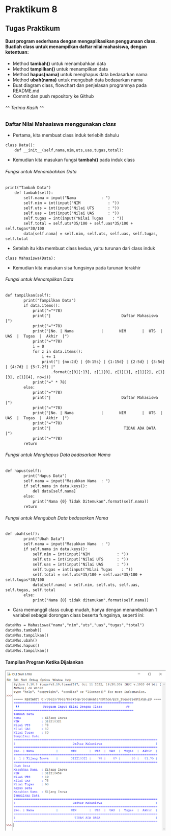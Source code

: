 # Praktikum 8 
## Tugas Praktikum
#### Buat program sederhana dengan mengaplikasikan penggunaan class. Buatlah class untuk menampilkan daftar nilai mahasiswa, dengan ketentuan:
- Method **tambah()** untuk menambahkan data
- Method **tampilkan()** untuk menampilkan data
- Method **hapus(nama)** untuk menghapus data bedasarkan nama
- Method **ubah(nama)** untuk mengubah data bedasarkan nama
- Buat diagram class, flowchart dan penjelasan programnya pada README.md
- Commit dan push repository ke Github
###### ^^ Terima Kasih ^^
### Daftar Nilai Mahasiswa menggunakan *class*
- Pertama, kita membuat class induk terlebih dahulu
```
class Data():
    def __init__(self,nama,nim,uts,uas,tugas,total):
```
- Kemudian kita masukan fungsi **tambah()** pada induk class
###### Fungsi untuk Menambahkan Data
```
print("Tambah Data")
    def tambah(self):
        self.nama = input("Nama           : ")
        self.nim = int(input("NIM            : "))
        self.uts = int(input("Nilai UTS      : "))
        self.uas = int(input("Nilai UAS      : "))
        self.tugas = int(input("Nilai Tugas    : "))
        self.total = self.uts*35/100 + self.uas*35/100 + self.tugas*30/100
        data[self.nama] = self.nim, self.uts, self.uas, self.tugas, self.total
```
- Setelah itu kita membuat class kedua, yaitu turunan dari class induk
```
class Mahasiswa(Data):
```
- Kemudian kita masukan sisa fungsinya pada turunan terakhir
###### Fungsi untuk Menampilkan Data
```
def tampilkan(self):
        print("Tampilkan Data")
        if data.items():
            print("="*78)
            print("|                               Daftar Mahasiswa                             |")
            print("="*78)
            print("|No. | Nama            |       NIM       |  UTS  |  UAS  |  Tugas  |  Akhir  |")
            print("="*78)
            i = 0
            for z in data.items():
                i += 1
                print("| {no:2d} | {0:15s} | {1:15d} | {2:5d} | {3:5d} | {4:7d} | {5:7.2f} |"
                    .format(z[0][:13], z[1][0], z[1][1], z[1][2], z[1][3], z[1][4], no=i))
            print("=" * 78)
        else:
            print("="*78)
            print("|                               Daftar Mahasiswa                             |")
            print("="*78)
            print("|No. | Nama            |       NIM       |  UTS  |  UAS  |  Tugas  |  Akhir  |")
            print("="*78)
            print("|                                TIDAK ADA DATA                              |")
            print("="*78)
        return
```
###### Fungsi untuk Menghapus Data bedasarkan Nama
```
def hapus(self):
        print("Hapus Data")
        self.nama = input("Masukkan Nama  : ")
        if self.nama in data.keys():
            del data[self.nama]
        else:
            print("Nama {0} Tidak Ditemukan".format(self.nama))
        return
```
###### Fungsi untuk Mengubah Data bedasarkan Nama
```
def ubah(self):
        print("Ubah Data")
        self.nama = input("Masukkan Nama  : ")
        if self.nama in data.keys():
            self.nim = int(input("NIM            : "))
            self.uts = int(input("Nilai UTS      : "))
            self.uas = int(input("Nilai UAS      : "))
            self.tugas = int(input("Nilai Tugas    : "))
            self.total = self.uts*35/100 + self.uas*35/100 + self.tugas*30/100
            data[self.nama] = self.nim, self.uts, self.uas, self.tugas, self.total
        else:
            print("Nama {0} tidak ditemukan".format(self.nama))
```
- Cara memanggil class cukup mudah, hanya dengan menambahkan 1 variabel sebagai dorongan class beserta fungsinya, seperti ini:
```
dataMhs = Mahasiswa("nama","nim","uts","uas","tugas","total")
dataMhs.tambah()
dataMhs.tampilkan()
dataMhs.ubah()
dataMhs.hapus()
dataMhs.tampilkan()
```
#### Tampilan Program Ketika Dijalankan
![gambar](pr8/8.1.png)
